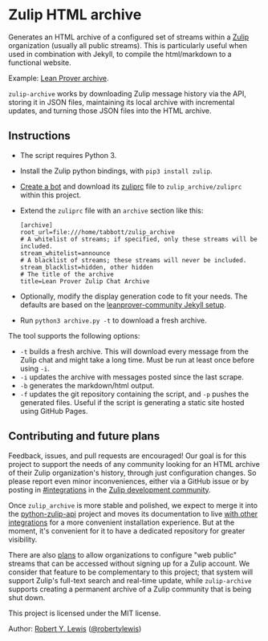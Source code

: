 # Zulip HTML archive

Generates an HTML archive of a configured set of streams within a
[Zulip](https://zulipchat.com) organization (usually all public
streams).  This is particularly useful when used in combination with Jekyll, to
compile the html/markdown to a functional website.

Example: [Lean Prover
archive](https://leanprover-community.github.io/archive/).

`zulip-archive` works by downloading Zulip message history via the
API, storing it in JSON files, maintaining its local archive with
incremental updates, and turning those JSON files into the HTML
archive.

## Instructions

* The script requires Python 3.
* Install the Zulip python bindings, with `pip3 install zulip`.
* [Create a bot](https://zulipchat.com/help/add-a-bot-or-integration)
  and download its
  [zuliprc](https://zulipchat.com/api/configuring-python-bindings)
  file to `zulip_archive/zuliprc` within this project.
* Extend the `zuliprc` file with an `archive` section like this:
    ```
    [archive]
    root_url=file:///home/tabbott/zulip_archive
    # A whitelist of streams; if specified, only these streams will be included.
    stream_whitelist=announce
    # A blacklist of streams; these streams will never be included.
    stream_blacklist=hidden, other hidden
    # The title of the archive
    title=Lean Prover Zulip Chat Archive
    ```
* Optionally, modify the display generation code to fit your needs. The
  defaults are based on the [leanprover-community Jekyll
  setup](https://github.com/leanprover-community/leanprover-community.github.io).

* Run `python3 archive.py -t` to download a fresh archive.

The tool supports the following options:

  * `-t` builds a fresh archive. This will download every message from the Zulip chat and might take a long time. Must be run at least once before using `-i`.
  * `-i` updates the archive with messages posted since the last scrape.
  * `-b` generates the markdown/html output.
  * `-f` updates the git repository containing the script, and `-p`
  pushes the generated files. Useful if the script is generating a static site hosted using GitHub Pages.

## Contributing and future plans

Feedback, issues, and pull requests are encouraged!  Our goal is for
this project to support the needs of any community looking for an HTML
archive of their Zulip organization's history, through just
configuration changes.  So please report even minor inconveniences,
either via a GitHub issue or by posting in
[#integrations](https://chat.zulip.org/#narrow/stream/127-integrations/)
in the [Zulip development community](https://chat.zulip.org).

Once `zulip_archive` is more stable and polished, we expect to merge
it into the
[python-zulip-api](https://github.com/zulip/python-zulip-api) project
and moves its documentation to live [with other
integrations](https://zulipchat.com/integrations/) for a more
convenient installation experience.  But at the moment, it's
convenient for it to have a dedicated repository for greater
visibility.

There are also [plans](https://github.com/zulip/zulip/issues/13172) to
allow organizations to configure "web public" streams that can be
accessed without signing up for a Zulip account.  We consider that
feature to be complementary to this project; that system will support
Zulip's full-text search and real-time update, while `zulip-archive`
supports creating a permanent archive of a Zulip community that is
being shut down.

This project is licensed under the MIT license.

Author: [Robert Y. Lewis](https://robertylewis.com/) ([@robertylewis](https://github.com/robertylewis))
